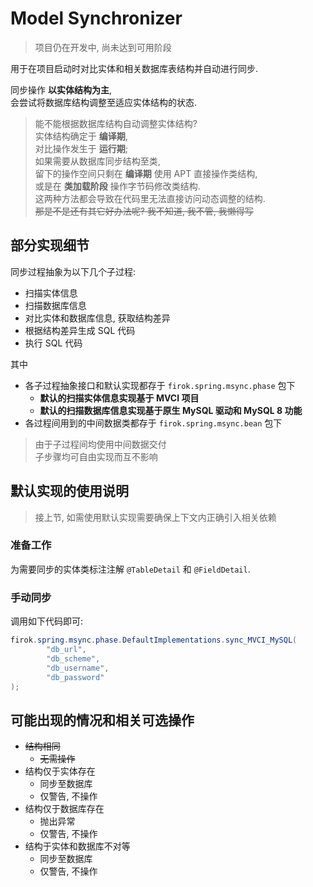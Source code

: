 # Model Synchronizer

> 项目仍在开发中, 尚未达到可用阶段

用于在项目启动时对比实体和相关数据库表结构并自动进行同步.

同步操作 **以实体结构为主**,  
会尝试将数据库结构调整至适应实体结构的状态.

> 能不能根据数据库结构自动调整实体结构?  
> 实体结构确定于 **编译期**,  
> 对比操作发生于 **运行期**;  
> 如果需要从数据库同步结构至类,  
> 留下的操作空间只剩在 **编译期** 使用 APT 直接操作类结构,  
> 或是在 **类加载阶段** 操作字节码修改类结构.  
> 这两种方法都会导致在代码里无法直接访问动态调整的结构.  
> ~~那是不是还有其它好办法呢? 我不知道, 我不管, 我懒得写~~
 
## 部分实现细节

同步过程抽象为以下几个子过程:

* 扫描实体信息
* 扫描数据库信息
* 对比实体和数据库信息, 获取结构差异
* 根据结构差异生成 SQL 代码
* 执行 SQL 代码

其中

* 各子过程抽象接口和默认实现都存于 `firok.spring.msync.phase` 包下
  * **默认的扫描实体信息实现基于 MVCI 项目**
  * **默认的扫描数据库信息实现基于原生 MySQL 驱动和 MySQL 8 功能**
* 各过程间用到的中间数据类都存于 `firok.spring.msync.bean` 包下

> 由于子过程间均使用中间数据交付  
> 子步骤均可自由实现而互不影响

## 默认实现的使用说明

> 接上节, 如需使用默认实现需要确保上下文内正确引入相关依赖

### 准备工作

为需要同步的实体类标注注解 `@TableDetail` 和 `@FieldDetail`.

### 手动同步

调用如下代码即可:

```java
firok.spring.msync.phase.DefaultImplementations.sync_MVCI_MySQL(
        "db_url",
        "db_scheme",
        "db_username",
        "db_password"
);
```

## 可能出现的情况和相关可选操作

* ~~结构相同~~
  * ~~无需操作~~
* 结构仅于实体存在
  * 同步至数据库
  * 仅警告, 不操作
* 结构仅于数据库存在
  * 抛出异常
  * 仅警告, 不操作
* 结构于实体和数据库不对等
  * 同步至数据库
  * 仅警告, 不操作

